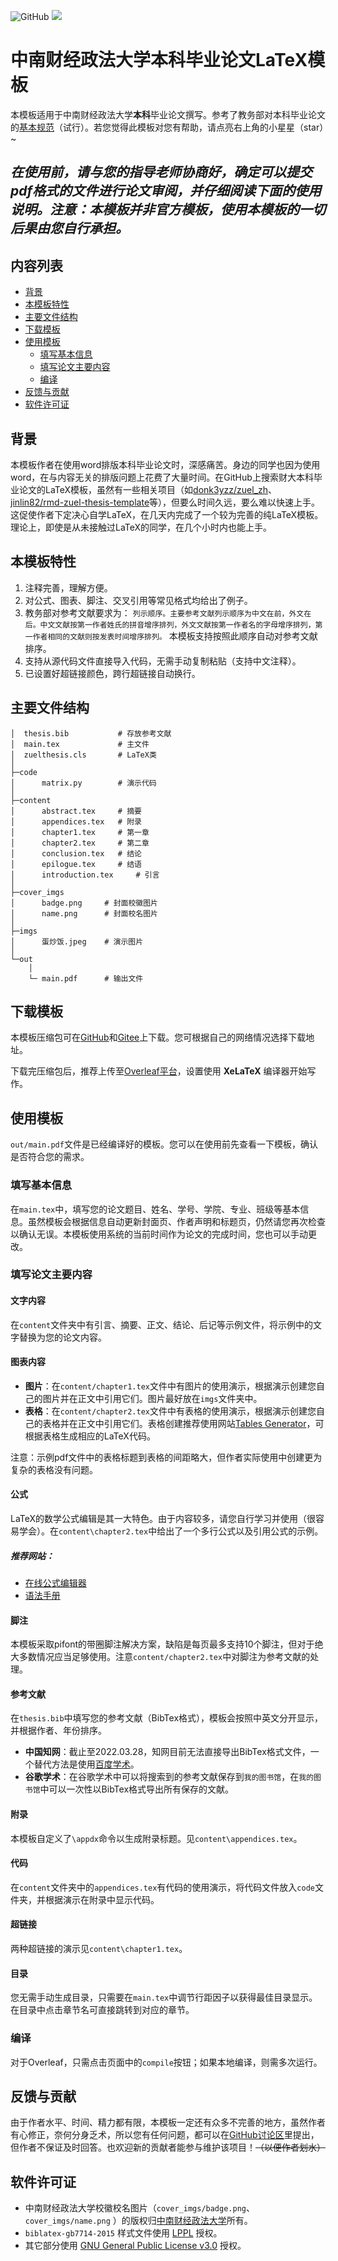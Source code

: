 ![GitHub](https://img.shields.io/github/license/ToryDeng/ZUEL-Thesis)
![](https://img.shields.io/badge/Language-TeX-blue)
# 中南财经政法大学本科毕业论文LaTeX模板
本模板适用于中南财经政法大学**本科**毕业论文撰写。参考了教务部对本科毕业论文的[基本规范](http://jwc.zuel.edu.cn/2021/0303/c10880a264631/page.htm)（试行）。若您觉得此模板对您有帮助，请点亮右上角的小星星（star）~

***在使用前，请与您的指导老师协商好，确定可以提交pdf格式的文件进行论文审阅，并仔细阅读下面的使用说明。注意：本模板并非官方模板，使用本模板的一切后果由您自行承担。***
-----------
## 内容列表
- [背景](#背景)
- [本模板特性](#本模板特性)
- [主要文件结构](#主要文件结构)
- [下载模板](#下载模板)
- [使用模板](#使用模板)
  - [填写基本信息](#填写基本信息)
  - [填写论文主要内容](#填写论文主要内容)
  - [编译](#编译)
- [反馈与贡献](#反馈与贡献)
- [软件许可证](#软件许可证)
## 背景
本模板作者在使用word排版本科毕业论文时，深感痛苦。身边的同学也因为使用word，在与内容无关的排版问题上花费了大量时间。在GitHub上搜索财大本科毕业论文的LaTeX模板，虽然有一些相关项目（如[donk3yzz/zuel_zh](https://github.com/donk3yzz/zuel_zh)、[jinlin82/rmd-zuel-thesis-template](https://github.com/jinlin82/rmd-zuel-thesis-template)等），但要么时间久远，要么难以快速上手。这促使作者下定决心自学LaTeX，在几天内完成了一个较为完善的纯LaTeX模板。理论上，即使是从未接触过LaTeX的同学，在几个小时内也能上手。
## 本模板特性
1. 注释完善，理解方便。
2. 对公式、图表、脚注、交叉引用等常见格式均给出了例子。
3. 教务部对参考文献要求为：
```列示顺序。主要参考文献列示顺序为中文在前，外文在后。中文文献按第一作者姓氏的拼音增序排列，外文文献按第一作者名的字母增序排列，第一作者相同的文献则按发表时间增序排列。```
  本模板支持按照此顺序自动对参考文献排序。
4. 支持从源代码文件直接导入代码，无需手动复制粘贴（支持中文注释）。
5. 已设置好超链接颜色，跨行超链接自动换行。
## 主要文件结构
```
│  thesis.bib           # 存放参考文献
│  main.tex             # 主文件
│  zuelthesis.cls       # LaTeX类
│          
├─code
│      matrix.py        # 演示代码
│      
├─content
│      abstract.tex     # 摘要
│      appendices.tex   # 附录
│      chapter1.tex     # 第一章
│      chapter2.tex     # 第二章
│      conclusion.tex   # 结论
│      epilogue.tex     # 结语
│      introduction.tex     # 引言
│      
├─cover_imgs
│      badge.png     # 封面校徽图片
│      name.png      # 封面校名图片
│      
├─imgs
│      蛋炒饭.jpeg    # 演示图片
│      
└─out
    │  
    └─ main.pdf      # 输出文件
```
## 下载模板
本模板压缩包可在[GitHub](https://github.com/ToryDeng/ZUEL-Thesis)和[Gitee](https://gitee.com/ToryDeng/ZUEL-Thesis)上下载。您可根据自己的网络情况选择下载地址。

下载完压缩包后，推荐上传至[Overleaf平台](https://www.overleaf.com/project/)，设置使用 **XeLaTeX** 编译器开始写作。


## 使用模板
`out/main.pdf`文件是已经编译好的模板。您可以在使用前先查看一下模板，确认是否符合您的需求。
### 填写基本信息
在`main.tex`中，填写您的论文题目、姓名、学号、学院、专业、班级等基本信息。虽然模板会根据信息自动更新封面页、作者声明和标题页，仍然请您再次检查以确认无误。本模板使用系统的当前时间作为论文的完成时间，您也可以手动更改。
### 填写论文主要内容
#### 文字内容
在`content`文件夹中有引言、摘要、正文、结论、后记等示例文件，将示例中的文字替换为您的论文内容。
#### 图表内容
* **图片**：在`content/chapter1.tex`文件中有图片的使用演示，根据演示创建您自己的图片并在正文中引用它们。图片最好放在`imgs`文件夹中。
* **表格**：在`content/chapter2.tex`文件中有表格的使用演示，根据演示创建您自己的表格并在正文中引用它们。表格创建推荐使用网站[Tables Generator](https://www.tablesgenerator.com/)，可根据表格生成相应的LaTeX代码。

注意：示例pdf文件中的表格标题到表格的间距略大，但作者实际使用中创建更为复杂的表格没有问题。
#### 公式
LaTeX的数学公式编辑是其一大特色。由于内容较多，请您自行学习并使用（很容易学会）。在`content\chapter2.tex`中给出了一个多行公式以及引用公式的示例。

##### 推荐网站：
* [在线公式编辑器](https://latexlive.com/)
* [语法手册](http://www.uinio.com/Math/LaTex/)
#### 脚注
本模板采取pifont的带圈脚注解决方案，缺陷是每页最多支持10个脚注，但对于绝大多数情况应当足够使用。注意`content/chapter2.tex`中对脚注为参考文献的处理。
#### 参考文献
在`thesis.bib`中填写您的参考文献（BibTex格式），模板会按照中英文分开显示，并根据作者、年份排序。
* **中国知网**：截止至2022.03.28，知网目前无法直接导出BibTex格式文件，一个替代方法是使用[百度学术](https://xueshu.baidu.com/)。
* **谷歌学术**：在谷歌学术中可以将搜索到的参考文献保存到`我的图书馆`，在`我的图书馆`中可以一次性以BibTex格式导出所有保存的文献。
#### 附录
本模板自定义了`\appdx`命令以生成附录标题。见`content\appendices.tex`。
#### 代码
在`content`文件夹中的`appendices.tex`有代码的使用演示，将代码文件放入`code`文件夹，并根据演示在附录中显示代码。
#### 超链接
两种超链接的演示见`content\chapter1.tex`。
#### 目录
您无需手动生成目录，只需要在`main.tex`中调节行距因子以获得最佳目录显示。在目录中点击章节名可直接跳转到对应的章节。
### 编译
对于Overleaf，只需点击页面中的`compile`按钮；如果本地编译，则需多次运行。

## 反馈与贡献
由于作者水平、时间、精力都有限，本模板一定还有众多不完善的地方，虽然作者有心修正，奈何分身乏术，所以您有任何问题，都可以在[GitHub讨论区](https://github.com/ToryDeng/ZUEL-Thesis/discussions)里提出，但作者不保证及时回答。也欢迎新的贡献者能参与维护该项目！~~（以便作者划水）~~

## 软件许可证
* 中南财经政法大学校徽校名图片（`cover_imgs/badge.png`、`cover_imgs/name.png` ）的版权归[中南财经政法大学](http://www.zuel.edu.cn/)所有。
* `biblatex-gb7714-2015` 样式文件使用 [LPPL](https://www.latex-project.org/lppl.txt) 授权。
* 其它部分使用 [GNU General Public License v3.0](LICENSE) 授权。

